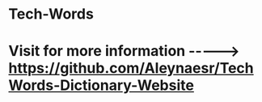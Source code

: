 # Tech-Words

# Visit for more information ----->  https://github.com/Aleynaesr/TechWords-Dictionary-Website
